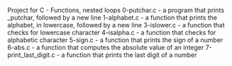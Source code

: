 Project for C - Functions, nested loops
0-putchar.c -  a program that prints _putchar, followed by a new line
1-alphabet.c -  a function that prints the alphabet, in lowercase, followed by a new line
3-islower.c - a function that checks for lowercase character
4-isalpha.c - a function that checks for alphabetic character
5-sign.c - a function that prints the sign of a number
6-abs.c -  a function that computes the absolute value of an integer
7-print_last_digit.c - a function that prints the last digit of a number

